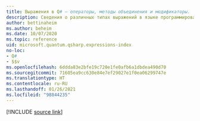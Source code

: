 ```yaml
---
title: Выражения в Q# — операторы, методы объединения и модификаторы.
description: Сведения о различных типах выражений в языке программирования Q#.
author: bettinaheim
ms.author: beheim
ms.date: 10/07/2020
ms.topic: reference
uid: microsoft.quantum.qsharp.expressions-index
no-loc:
- Q#
- $$v
ms.openlocfilehash: 6ddda83e2bfe19c720e1fe0afb6a1dbdea490d70
ms.sourcegitcommit: 71605ea9cc630e84e7ef29027e1f0ea06299747e
ms.translationtype: HT
ms.contentlocale: ru-RU
ms.lasthandoff: 01/26/2021
ms.locfileid: "98844235"
---
```

<!---
# Expressions in Q#
-->

[!INCLUDE [source link](~/includes/qsharp-language/Specifications/Language/3_Expressions/README.md)]

